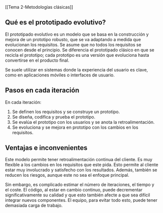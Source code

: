 [[Tema 2-Metodologías clásicas]]

## Qué es el prototipado evolutivo?
El prototipado evolutivo es un modelo que se basa en la construcción y mejora de un prototipo robusto, que se va adaptando a medida que evolucionan los requisitos. Se asume que no todos los requisitos se conocen desde el principio. Se diferencia el prototipado clásico en que se recicla el prototipo; cada prototipo es una versión que evoluciona hasta convertirse en el producto final.

Se suele utilizar en sistemas donde la experiencia del usuario es clave, como en aplicaciones móviles o interfaces de usuario.

## Pasos en cada iteración
En cada iteración:
1. Se definen los requisitos y se construye un prototipo.
2. Se diseña, codifica y prueba el prototipo.
3. Se evalúa el prototipo con los usuarios y se anota la retroalimentación.
4. Se evoluciona y se mejora en prototipo con los cambios en los requisitos.

## Ventajas e inconvenientes
Este modelo permite tener retroalimentación continua del cliente. Es muy flexible a los cambios en los requisitos que este pida. Esto permite al cliente estar muy involucrado y satisfecho con los resultados. Además, también se reducen los riesgos, aunque este no sea el enfoque principal.

Sin embargo, es complicado estimar el número de iteraciones, el tiempo y el coste. El código, al estar en cambio continuo, puede decrementar significativamente su calidad y que esto también afecte a que sea difícil integrar nuevos componentes. El equipo, para evitar todo esto, puede tener demasiada carga de trabajo.